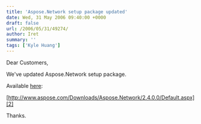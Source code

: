 ```yaml
---
title: 'Aspose.Network setup package updated'
date: Wed, 31 May 2006 09:40:00 +0000
draft: false
url: /2006/05/31/49274/
author: Iret
summary: ''
tags: ['Kyle Huang']
---
```


Dear Customers,

We've updated Aspose.Network setup package.

Available [here][1]:

[http://www.aspose.com/Downloads/Aspose.Network/2.4.0.0/Default.aspx][2]

Thanks.




[1]: http://www.aspose.com/Downloads/Aspose.Network/2.4.0.0/Default.aspx
[2]: http://www.aspose.com/Downloads/Aspose.Network/2.4.0.0/Default.aspx



